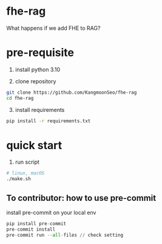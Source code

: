 # fhe-rag

What happens if we add FHE to RAG?

# pre-requisite

1. install python 3.10

2. clone repository

```bash
git clone https://github.com/KangmoonSeo/fhe-rag
cd fhe-rag
```

3. install requirements

```bash
pip install -r requirements.txt
```

# quick start

1. run script

```bash
# linux, macOS
./make.sh
```

## To contributor: how to use pre-commit

install pre-commit on your local env

```python
pip install pre-commit
pre-commit install
pre-commit run --all-files // check setting
```
